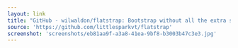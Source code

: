 ```yaml
---
layout: link
title: "GitHub - wilwaldon/flatstrap: Bootstrap without all the extra stuff"
source: 'https://github.com/littlesparkvt/flatstrap'
screenshot: 'screenshots/eb81aa9f-a3a8-41ea-9bf8-b3003b47c3e3.jpg'
---
```


